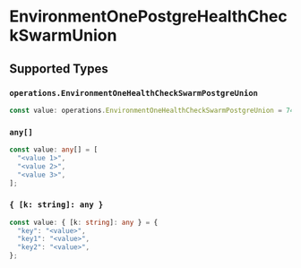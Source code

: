 # EnvironmentOnePostgreHealthCheckSwarmUnion


## Supported Types

### `operations.EnvironmentOneHealthCheckSwarmPostgreUnion`

```typescript
const value: operations.EnvironmentOneHealthCheckSwarmPostgreUnion = 7480.37;
```

### `any[]`

```typescript
const value: any[] = [
  "<value 1>",
  "<value 2>",
  "<value 3>",
];
```

### `{ [k: string]: any }`

```typescript
const value: { [k: string]: any } = {
  "key": "<value>",
  "key1": "<value>",
  "key2": "<value>",
};
```

